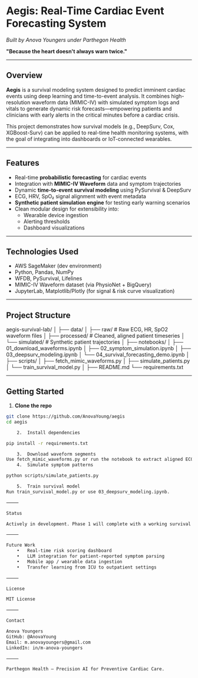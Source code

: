 # Aegis: Real-Time Cardiac Event Forecasting System
*Built by Anova Youngers under Parthegon Health*

**"Because the heart doesn't always warn twice."**

---

## Overview

**Aegis** is a survival modeling system designed to predict imminent cardiac events using deep learning and time-to-event analysis. It combines high-resolution waveform data (MIMIC-IV) with simulated symptom logs and vitals to generate dynamic risk forecasts—empowering patients and clinicians with early alerts in the critical minutes before a cardiac crisis.

This project demonstrates how survival models (e.g., DeepSurv, Cox, XGBoost-Surv) can be applied to real-time health monitoring systems, with the goal of integrating into dashboards or IoT-connected wearables.

---

## Features

- Real-time **probabilistic forecasting** for cardiac events
- Integration with **MIMIC-IV Waveform** data and symptom trajectories
- Dynamic **time-to-event survival modeling** using PySurvival & DeepSurv
- ECG, HRV, SpO₂ signal alignment with event metadata
- **Synthetic patient simulation engine** for testing early warning scenarios
- Clean modular design for extensibility into:
  - Wearable device ingestion
  - Alerting thresholds
  - Dashboard visualizations

---

## Technologies Used

- AWS SageMaker (dev environment)
- Python, Pandas, NumPy
- WFDB, PySurvival, Lifelines
- MIMIC-IV Waveform dataset (via PhysioNet + BigQuery)
- JupyterLab, Matplotlib/Plotly (for signal & risk curve visualization)

---

## Project Structure

aegis-survival-lab/
│
├── data/
│   ├── raw/              # Raw ECG, HR, SpO2 waveform files
│   ├── processed/        # Cleaned, aligned patient timeseries
│   └── simulated/        # Synthetic patient trajectories
│
├── notebooks/
│   ├── 01_download_waveforms.ipynb
│   ├── 02_symptom_simulation.ipynb
│   ├── 03_deepsurv_modeling.ipynb
│   └── 04_survival_forecasting_demo.ipynb
│
├── scripts/
│   ├── fetch_mimic_waveforms.py
│   ├── simulate_patients.py
│   └── train_survival_model.py
│
├── README.md
└── requirements.txt

---

## Getting Started

1. **Clone the repo**  
```bash
git clone https://github.com/AnovaYoung/aegis
cd aegis

	2.	Install dependencies

pip install -r requirements.txt

	3.	Download waveform segments
Use fetch_mimic_waveforms.py or run the notebook to extract aligned ECG, HR, and SpO₂ data around cardiac events.
	4.	Simulate symptom patterns

python scripts/simulate_patients.py

	5.	Train survival model
Run train_survival_model.py or use 03_deepsurv_modeling.ipynb.

⸻

Status

Actively in development. Phase 1 will complete with a working survival model trained on synthetic and real waveform-aligned data.

⸻

Future Work
	•	Real-time risk scoring dashboard
	•	LLM integration for patient-reported symptom parsing
	•	Mobile app / wearable data ingestion
	•	Transfer learning from ICU to outpatient settings

⸻

License

MIT License

⸻

Contact

Anova Youngers
GitHub: @AnovaYoung
Email: m.anovayoungers@gmail.com
LinkedIn: in/m-anova-youngers

⸻

Parthegon Health – Precision AI for Preventive Cardiac Care.
